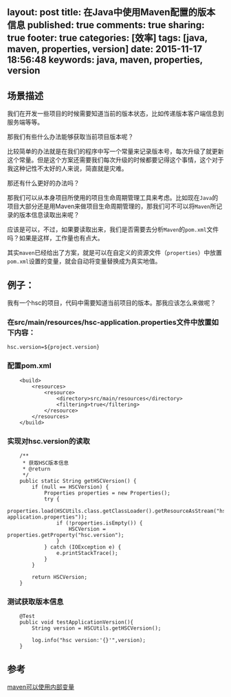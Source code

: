layout: post
title: 在Java中使用Maven配置的版本信息
published: true
comments: true
sharing: true
footer: true
categories: [效率]
tags: [java, maven, properties, version]
date: 2015-11-17 18:56:48
keywords: java, maven, properties, version
---

## 场景描述

我们在开发一些项目的时候需要知道当前的版本状态，比如传递版本客户端信息到服务端等等。

那我们有些什么办法能够获取当前项目版本呢？

比较简单的办法就是在我们的程序中写一个常量来记录版本号，每次升级了就更新这个常量。但是这个方案还需要我们每次升级的时候都要记得这个事情，这个对于我这种记性不太好的人来说，简直就是灾难。

那还有什么更好的办法吗？

<!-- more -->

那我们可以从本身项目所使用的项目生命周期管理工具来考虑。比如现在`Java`的项目大部分还是用Maven来做项目生命周期管理的，那我们可不可以将`Maven`所记录的版本信息读取出来呢？

应该是可以，不过，如果要读取出来，我们是否需要去分析`Maven`的`pom.xml`文件吗？如果是这样，工作量也有点大。


其实`maven`已经给出了方案，就是可以在自定义的资源文件（`properties`）中放置`pom.xml`设置的变量，就会自动将变量替换成为真实地值。


## 例子：

我有一个hsc的项目，代码中需要知道当前项目的版本。那我应该怎么来做呢？

### 在src/main/resources/hsc-application.properties文件中放置如下内容：

```
hsc.version=${project.version}
```

### 配置pom.xml

```
	<build>
        <resources>
            <resource>
                <directory>src/main/resources</directory>
                <filtering>true</filtering>
            </resource>
        </resources>
	</build>
```

### 实现对hsc.version的读取

```
	/**
     * 获取HSC版本信息
     * @return
     */
    public static String getHSCVersion() {
        if (null == HSCVersion) {
            Properties properties = new Properties();
            try {
                properties.load(HSCUtils.class.getClassLoader().getResourceAsStream("hsc-application.properties"));
                if (!properties.isEmpty()) {
                    HSCVersion = properties.getProperty("hsc.version");
                }
            } catch (IOException e) {
                e.printStackTrace();
            }
        }

        return HSCVersion;
    }
```

### 测试获取版本信息

```
 	@Test
    public void testApplicationVersion(){
        String version = HSCUtils.getHSCVersion();

        log.info("hsc version:'{}'",version);
    }
```

## 参考

[maven可以使用内部变量](http://books.sonatype.com/mvnref-book/reference/resource-filtering-sect-properties.html)